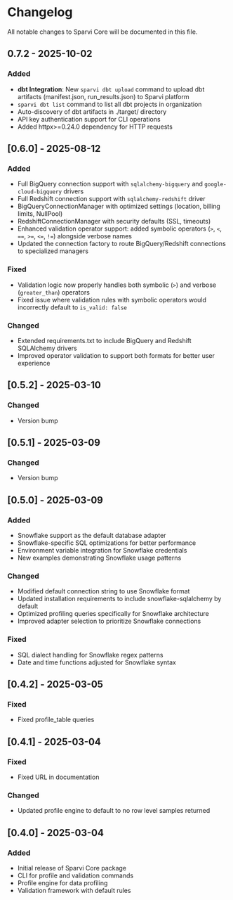 # Changelog

All notable changes to Sparvi Core will be documented in this file.

## 0.7.2 - 2025-10-02
### Added
- **dbt Integration**: New `sparvi dbt upload` command to upload dbt artifacts (manifest.json, run_results.json) to Sparvi platform
- `sparvi dbt list` command to list all dbt projects in organization
- Auto-discovery of dbt artifacts in ./target/ directory
- API key authentication support for CLI operations
- Added httpx>=0.24.0 dependency for HTTP requests

## [0.6.0] - 2025-08-12
### Added
- Full BigQuery connection support with `sqlalchemy-bigquery` and `google-cloud-bigquery` drivers
- Full Redshift connection support with `sqlalchemy-redshift` driver
- BigQueryConnectionManager with optimized settings (location, billing limits, NullPool)
- RedshiftConnectionManager with security defaults (SSL, timeouts)
- Enhanced validation operator support: added symbolic operators (`>`, `<`, `==`, `>=`, `<=`, `!=`) alongside verbose names
- Updated the connection factory to route BigQuery/Redshift connections to specialized managers

### Fixed
- Validation logic now properly handles both symbolic (`>`) and verbose (`greater_than`) operators
- Fixed issue where validation rules with symbolic operators would incorrectly default to `is_valid: false`

### Changed
- Extended requirements.txt to include BigQuery and Redshift SQLAlchemy drivers
- Improved operator validation to support both formats for better user experience

## [0.5.2] - 2025-03-10
### Changed
- Version bump

## [0.5.1] - 2025-03-09
### Changed
- Version bump

## [0.5.0] - 2025-03-09
### Added
- Snowflake support as the default database adapter
- Snowflake-specific SQL optimizations for better performance
- Environment variable integration for Snowflake credentials
- New examples demonstrating Snowflake usage patterns

### Changed
- Modified default connection string to use Snowflake format
- Updated installation requirements to include snowflake-sqlalchemy by default
- Optimized profiling queries specifically for Snowflake architecture
- Improved adapter selection to prioritize Snowflake connections

### Fixed
- SQL dialect handling for Snowflake regex patterns
- Date and time functions adjusted for Snowflake syntax

## [0.4.2] - 2025-03-05
### Fixed
- Fixed profile_table queries

## [0.4.1] - 2025-03-04
### Fixed
- Fixed URL in documentation

### Changed
- Updated profile engine to default to no row level samples returned

## [0.4.0] - 2025-03-04
### Added
- Initial release of Sparvi Core package
- CLI for profile and validation commands
- Profile engine for data profiling
- Validation framework with default rules